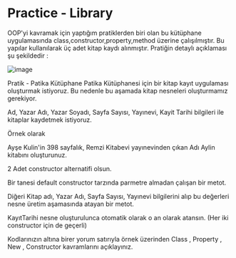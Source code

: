 # Practice - Library
OOP'yi kavramak için yaptığım pratiklerden biri olan bu kütüphane uygulamasında class,constructor,property,method üzerine çalışılmıştır. Bu yapılar kullanılarak üç adet kitap kaydı alınmıştır. Pratiğin detaylı açıklaması şu şekildedir :

![image](https://github.com/user-attachments/assets/cf497c4b-70d0-4f69-944f-54df1630247f)



Pratik - Patika Kütüphane
Patika Kütüphanesi için bir kitap kayıt uygulaması oluşturmak istiyoruz. Bu nedenle bu aşamada kitap nesneleri oluşturmamız gerekiyor.

Ad, Yazar Adı, Yazar Soyadı, Sayfa Sayısı, Yayınevi, Kayit Tarihi bilgileri ile kitaplar kaydetmek istiyoruz.

Örnek olarak

Ayşe Kulin'in 398 sayfalık, Remzi Kitabevi yayınevinden çıkan Adı Aylin kitabını oluşturunuz.

2 Adet constructor alternatifi olsun.

Bir tanesi default constructor tarzında parmetre almadan çalışan bir metot.

Diğeri Kitap adı, Yazar Adı, Sayfa Sayısı, Yayınevi  bilgilerini alıp bu değerleri nesne üretim aşamasında atayan bir metot.

KayıtTarihi nesne oluşturulunca otomatik olarak o an olarak atansın. (Her iki constructor için de geçerli)

Kodlarınızın altına birer yorum satırıyla örnek üzerinden Class , Property , New , Constructor kavramlarını açıklayınız.

